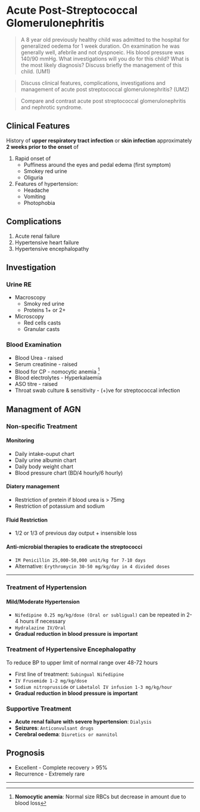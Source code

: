 # Acute Post-Streptococcal Glomerulonephritis

> A 8 year old previously healthy child was admitted to the hospital for generalized oedema for 1 week duration. On examination he was generally well, afebrile and not dyspnoeic. His blood pressure was 140/90 mmHg. What investigations will you do for this child? What is the most likely diagnosis? Discuss briefly the management of this child. (UM1)

> Discuss clinical features, complications, investigations and management of acute post streptococcal glomerulonephritis? (UM2)

> Compare and contrast acute post streptococcal glomerulonephritis and nephrotic syndrome.

## Clinical Features

History of **upper respiratory tract infection** or **skin infection** approximately **2 weeks prior to the onset** of

1. Rapid onset of
   - Puffiness around the eyes and pedal edema (first symptom)
   - Smokey red urine
   - Oliguria
2. Features of hypertension:
   - Headache
   - Vomiting
   - Photophobia

## Complications

1. Acute renal failure
2. Hypertensive heart failure
3. Hypertensive encephalopathy

## Investigation

### Urine RE

- Macroscopy
  - Smoky red urine
  - Proteins 1+ or 2+
- Microscopy
  - Red cells casts
  - Granular casts

### Blood Examination

- Blood Urea - raised
- Serum creatinine - raised
- Blood for CP - nomocytic anemia [^1]
- Blood electrolytes - Hyperkalaemia
- ASO titre - raised
- Throat swab culture & sensitivity - (+)ve for streptococcal infection

[^1]: **Nomocytic anemia**: Normal size RBCs but decrease in amount due to blood loss

## Managment of AGN

### Non-specific Treatment

#### Monitoring

- Daily intake-ouput chart
- Daily urine albumin chart
- Daily body weight chart
- Blood pressure chart (BD/4 hourly/6 hourly)

#### Diatery management

- Restriction of pretein if blood urea is > 75mg
- Restriction of potassium and sodium

#### Fluid Restriction

- 1/2 or 1/3 of previous day output + insensible loss

#### Anti-microbial therapies to eradicate the streptococci

- `IM Penicillin 25,000-50,000 unit/kg for 7-10 days`
- Alternative: `Erythromycin 30-50 mg/kg/day in 4 divided doses`

---

### Treatment of Hypertension

#### Mild/Moderate Hypertension

- `Nifedipine 0.25 mg/kg/dose (Oral or subligual)` can be repeated in 2-4 hours if necessary
- `Hydralazine IV/Oral`
- **Gradual reduction in blood pressure is important**

### Treatment of Hypertensive Encephalopathy

To reduce BP to upper limit of normal range over 48-72 hours

- First line of treatment: `Subingual Nifedipine`
- `IV Frusemide 1-2 mg/kg/dose`
- `Sodium nitroprusside` or `Labetalol IV infusion 1-3 mg/kg/hour`
- **Gradual reduction in blood pressure is important**

### Supportive Treatment

- **Acute renal failure with severe hypertension**: `Dialysis`
- **Seizures**: `Anticonvulsant drugs`
- **Cerebral oedema**: `Diuretics or mannitol`

## Prognosis

- Excellent - Complete recovery > 95%
- Recurrence - Extremely rare

---
